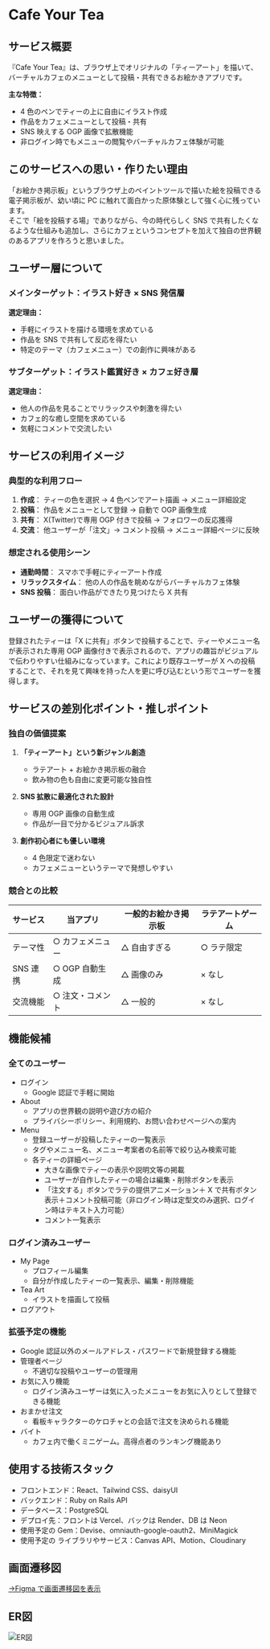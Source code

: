 # Cafe Your Tea

## サービス概要

『Cafe Your Tea』は、ブラウザ上でオリジナルの「ティーアート」を描いて、バーチャルカフェのメニューとして投稿・共有できるお絵かきアプリです。

**主な特徴：**

- 4 色のペンでティーの上に自由にイラスト作成
- 作品をカフェメニューとして投稿・共有
- SNS 映えする OGP 画像で拡散機能
- 非ログイン時でもメニューの閲覧やバーチャルカフェ体験が可能

## このサービスへの思い・作りたい理由

「お絵かき掲示板」というブラウザ上のペイントツールで描いた絵を投稿できる電子掲示板が、幼い頃に PC に触れて面白かった原体験として強く心に残っています。  
そこで「絵を投稿する場」でありながら、今の時代らしく SNS で共有したくなるような仕組みも追加し、さらにカフェというコンセプトを加えて独自の世界観のあるアプリを作ろうと思いました。

## ユーザー層について

### メインターゲット：イラスト好き × SNS 発信層

**選定理由：**

- 手軽にイラストを描ける環境を求めている
- 作品を SNS で共有して反応を得たい
- 特定のテーマ（カフェメニュー）での創作に興味がある

### サブターゲット：イラスト鑑賞好き × カフェ好き層

**選定理由：**

- 他人の作品を見ることでリラックスや刺激を得たい
- カフェ的な癒し空間を求めている
- 気軽にコメントで交流したい

## サービスの利用イメージ

### 典型的な利用フロー

1. **作成**： ティーの色を選択 → 4 色ペンでアート描画 → メニュー詳細設定
2. **投稿**： 作品をメニューとして登録 → 自動で OGP 画像生成
3. **共有**： X(Twitter)で専用 OGP 付きで投稿 → フォロワーの反応獲得
4. **交流**： 他ユーザーが「注文」→ コメント投稿 → メニュー詳細ページに反映

### 想定される使用シーン

- **通勤時間**： スマホで手軽にティーアート作成
- **リラックスタイム**： 他の人の作品を眺めながらバーチャルカフェ体験
- **SNS 投稿**： 面白い作品ができたり見つけたら X 共有

## ユーザーの獲得について

登録されたティーは「X に共有」ボタンで投稿することで、ティーやメニュー名が表示された専用 OGP 画像付きで表示されるので、アプリの趣旨がビジュアルで伝わりやすい仕組みになっています。これにより既存ユーザーが X への投稿することで、それを見て興味を持った人を更に呼び込むという形でユーザーを獲得します。

## サービスの差別化ポイント・推しポイント

### 独自の価値提案

1. **「ティーアート」という新ジャンル創造**

   - ラテアート + お絵かき掲示板の融合
   - 飲み物の色も自由に変更可能な独自性

2. **SNS 拡散に最適化された設計**

   - 専用 OGP 画像の自動生成
   - 作品が一目で分かるビジュアル訴求

3. **創作初心者にも優しい環境**
   - 4 色限定で迷わない
   - カフェメニューというテーマで発想しやすい

### 競合との比較

| サービス | 当アプリ         | 一般的お絵かき掲示板 | ラテアートゲーム |
| -------- | ---------------- | -------------------- | ---------------- |
| テーマ性 | ○ カフェメニュー | △ 自由すぎる         | ○ ラテ限定       |
| SNS 連携 | ○ OGP 自動生成   | △ 画像のみ           | × なし           |
| 交流機能 | ○ 注文・コメント | △ 一般的             | × なし           |

## 機能候補

### 全てのユーザー

- ログイン
  - Google 認証で手軽に開始
- About
  - アプリの世界観の説明や遊び方の紹介
  - プライバシーポリシー、利用規約、お問い合わせページへの案内
- Menu
  - 登録ユーザーが投稿したティーの一覧表示
  - タグやメニュー名、メニュー考案者の名前等で絞り込み検索可能
  - 各ティーの詳細ページ
    - 大きな画像でティーの表示や説明文等の掲載
    - ユーザーが自作したティーの場合は編集・削除ボタンを表示
    - 「注文する」ボタンでラテの提供アニメーション＋ X で共有ボタン表示＋コメント投稿可能（非ログイン時は定型文のみ選択、ログイン時はテキスト入力可能）
    - コメント一覧表示

### ログイン済みユーザー

- My Page
  - プロフィール編集
  - 自分が作成したティーの一覧表示、編集・削除機能
- Tea Art
  - イラストを描画して投稿
- ログアウト

### 拡張予定の機能

- Google 認証以外のメールアドレス・パスワードで新規登録する機能
- 管理者ページ
  - 不適切な投稿やユーザーの管理用
- お気に入り機能
  - ログイン済みユーザーは気に入ったメニューをお気に入りとして登録できる機能
- おまかせ注文
  - 看板キャラクターのケロチャとの会話で注文を決められる機能
- バイト
  - カフェ内で働くミニゲーム。高得点者のランキング機能あり

## 使用する技術スタック

- フロントエンド：React、Tailwind CSS、daisyUI
- バックエンド：Ruby on Rails API
- データベース：PostgreSQL
- デプロイ先：フロントは Vercel、バックは Render、DB は Neon
- 使用予定の Gem：Devise、omniauth-google-oauth2、MiniMagick
- 使用予定の ライブラリやサービス：Canvas API、Motion、Cloudinary

## 画面遷移図

[→Figma で画面遷移図を表示](https://www.figma.com/design/V7rBgr4WfG9d6M01zOaWk0/%E7%94%BB%E9%9D%A2%E9%81%B7%E7%A7%BB%E5%9B%B3?node-id=0-1&t=md05UsXyjIjx4hgN-1)

## ER図
![ER図](https://i.gyazo.com/6c4ddf5a501c3c80b253ee410c8ab4da.png)